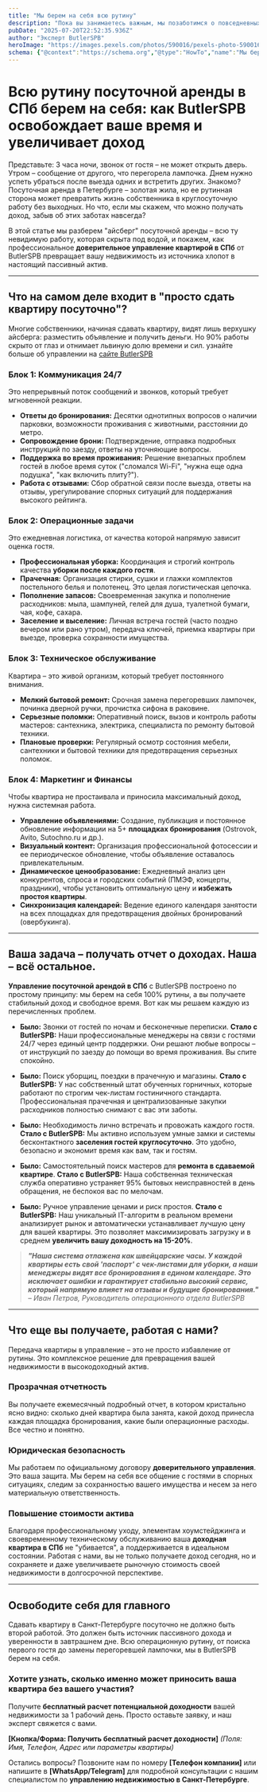 ```yaml
---
title: "Мы берем на себя всю рутину"
description: "Пока вы занимаетесь важным, мы позаботимся о повседневных делах. Узнайте, как делегирование рутинных задач освобождает время для жизни, творчества и бизнеса с помощью ButlerSPB."
pubDate: "2025-07-20T22:52:35.936Z"
author: "Эксперт ButlerSPB"
heroImage: "https://images.pexels.com/photos/590016/pexels-photo-590016.jpeg"
schema: {"@context":"https://schema.org","@type":"HowTo","name":"Мы берем на себя всю рутину","description":"Пока вы занимаетесь важным, мы позаботимся о повседневных делах. Узнайте, как делегирование рутинных задач освобождает время для жизни, творчества и бизнеса с помощью ButlerSPB.","image":{"@type":"ImageObject","url":"https://images.pexels.com/photos/590016/pexels-photo-590016.jpeg"},"aggregateRating":{"@type":"AggregateRating","ratingValue":"5.0","reviewCount":571,"bestRating":"5","worstRating":"1"},"publisher":{"@type":"Organization","name":"Блог ButlerSPB","logo":{"@type":"ImageObject","url":"https://butlerspb-blog.netlify.app/favicon.ico"}},"mainEntityOfPage":{"@type":"WebPage","@id":"https://butlerspb-blog.netlify.app/blog/my-berem-na-sebya-vsyu-rutinu/"}}
---
```


# Всю рутину посуточной аренды в СПб берем на себя: как ButlerSPB освобождает ваше время и увеличивает доход

Представьте: 3 часа ночи, звонок от гостя – не может открыть дверь. Утром – сообщение от другого, что перегорела лампочка. Днем нужно успеть убраться после выезда одних и встретить других. Знакомо? Посуточная аренда в Петербурге – золотая жила, но ее рутинная сторона может превратить жизнь собственника в круглосуточную работу без выходных. Но что, если мы скажем, что можно получать доход, забыв об этих заботах навсегда?

В этой статье мы разберем "айсберг" посуточной аренды – всю ту невидимую работу, которая скрыта под водой, и покажем, как профессиональное **доверительное управление квартирой в СПб** от ButlerSPB превращает вашу недвижимость из источника хлопот в настоящий пассивный актив.

---

## Что на самом деле входит в "просто сдать квартиру посуточно"?

Многие собственники, начиная сдавать квартиру, видят лишь верхушку айсберга: разместить объявление и получить деньги. Но 90% работы скрыто от глаз и отнимает львиную долю времени и сил. узнайте больше об управлении на <a href="https://butlerspb.ru/rent" target="_blank" rel="nofollow">сайте ButlerSPB</a>

### Блок 1: Коммуникация 24/7

Это непрерывный поток сообщений и звонков, который требует мгновенной реакции.

*   **Ответы до бронирования:** Десятки однотипных вопросов о наличии парковки, возможности проживания с животными, расстоянии до метро.
*   **Сопровождение брони:** Подтверждение, отправка подробных инструкций по заезду, ответы на уточняющие вопросы.
*   **Поддержка во время проживания:** Решение внезапных проблем гостей в любое время суток ("сломался Wi-Fi", "нужна еще одна подушка", "как включить плиту?").
*   **Работа с отзывами:** Сбор обратной связи после выезда, ответы на отзывы, урегулирование спорных ситуаций для поддержания высокого рейтинга.

### Блок 2: Операционные задачи

Это ежедневная логистика, от качества которой напрямую зависит оценка гостя.

*   **Профессиональная уборка:** Координация и строгий контроль качества **уборки после каждого гостя**.
*   **Прачечная:** Организация стирки, сушки и глажки комплектов постельного белья и полотенец. Это целая логистическая цепочка.
*   **Пополнение запасов:** Своевременная закупка и пополнение расходников: мыла, шампуней, гелей для душа, туалетной бумаги, чая, кофе, сахара.
*   **Заселение и выселение:** Личная встреча гостей (часто поздно вечером или рано утром), передача ключей, приемка квартиры при выезде, проверка сохранности имущества.

### Блок 3: Техническое обслуживание

Квартира – это живой организм, который требует постоянного внимания.

*   **Мелкий бытовой ремонт:** Срочная замена перегоревших лампочек, починка дверной ручки, прочистка сифона в раковине.
*   **Серьезные поломки:** Оперативный поиск, вызов и контроль работы мастеров: сантехника, электрика, специалиста по ремонту бытовой техники.
*   **Плановые проверки:** Регулярный осмотр состояния мебели, сантехники и бытовой техники для предотвращения серьезных поломок.

### Блок 4: Маркетинг и Финансы

Чтобы квартира не простаивала и приносила максимальный доход, нужна системная работа.

*   **Управление объявлениями:** Создание, публикация и постоянное обновление информации на 5+ **площадках бронирования** (Ostrovok, Avito, Sutochno.ru и др.).
*   **Визуальный контент:** Организация профессиональной фотосессии и ее периодическое обновление, чтобы объявление оставалось привлекательным.
*   **Динамическое ценообразование:** Ежедневный анализ цен конкурентов, спроса и городских событий (ПМЭФ, концерты, праздники), чтобы установить оптимальную цену и **избежать простоя квартиры**.
*   **Синхронизация календарей:** Ведение единого календаря занятости на всех площадках для предотвращения двойных бронирований (овербукинга).

---

## Ваша задача – получать отчет о доходах. Наша – всё остальное.

**Управление посуточной арендой в СПб** с ButlerSPB построено по простому принципу: мы берем на себя 100% рутины, а вы получаете стабильный доход и свободное время. Вот как мы решаем каждую из перечисленных проблем.

*   **Было:** Звонки от гостей по ночам и бесконечные переписки.
    **Стало с ButlerSPB:** Наши профессиональные менеджеры на связи с гостями 24/7 через единый центр поддержки. Они решают любые вопросы – от инструкций по заезду до помощи во время проживания. Вы спите спокойно.

*   **Было:** Поиск уборщиц, поездки в прачечную и магазины.
    **Стало с ButlerSPB:** У нас собственный штат обученных горничных, которые работают по строгим чек-листам гостиничного стандарта. Профессиональная прачечная и централизованные закупки расходников полностью снимают с вас эти заботы.

*   **Было:** Необходимость лично встречать и провожать каждого гостя.
    **Стало с ButlerSPB:** Мы активно используем умные замки и системы бесконтактного **заселения гостей круглосуточно**. Это удобно, безопасно и экономит время как вам, так и гостям.

*   **Было:** Самостоятельный поиск мастеров для **ремонта в сдаваемой квартире**.
    **Стало с ButlerSPB:** Наша собственная техническая служба оперативно устраняет 95% бытовых неисправностей в день обращения, не беспокоя вас по мелочам.

*   **Было:** Ручное управление ценами и риск простоя.
    **Стало с ButlerSPB:** Наш уникальный IT-алгоритм в реальном времени анализирует рынок и автоматически устанавливает лучшую цену для вашей квартиры. Это позволяет максимизировать загрузку и в среднем **увеличить вашу доходность на 15-20%**.

> ***"Наша система отлажена как швейцарские часы. У каждой квартиры есть свой 'паспорт' с чек-листами для уборки, а наши менеджеры видят все бронирования в едином календаре. Это исключает ошибки и гарантирует стабильно высокий сервис, который напрямую влияет на отзывы и будущие бронирования."***
> *– Иван Петров, Руководитель операционного отдела ButlerSPB*

---

## Что еще вы получаете, работая с нами?

Передача квартиры в управление – это не просто избавление от рутины. Это комплексное решение для превращения вашей недвижимости в высокодоходный актив.

### Прозрачная отчетность
Вы получаете ежемесячный подробный отчет, в котором кристально ясно видно: сколько дней квартира была занята, какой доход принесла каждая площадка бронирования, какие были операционные расходы. Все честно и понятно.

### Юридическая безопасность
Мы работаем по официальному договору **доверительного управления**. Это ваша защита. Мы берем на себя все общение с гостями в спорных ситуациях, следим за сохранностью вашего имущества и несем за него материальную ответственность.

### Повышение стоимости актива
Благодаря профессиональному уходу, элементам хоумстейджинга и своевременному техническому обслуживанию ваша **доходная квартира в СПб** не "убивается", а поддерживается в идеальном состоянии. Работая с нами, вы не только получаете доход сегодня, но и сохраняете и даже увеличиваете рыночную стоимость своей недвижимости в долгосрочной перспективе.

---

## Освободите себя для главного

Сдавать квартиру в Санкт-Петербурге посуточно не должно быть второй работой. Это должен быть источник пассивного дохода и уверенности в завтрашнем дне. Всю операционную рутину, от поиска первого гостя до замены перегоревшей лампочки, мы в ButlerSPB берем на себя.

### **Хотите узнать, сколько именно может приносить ваша квартира без вашего участия?**

Получите **бесплатный расчет потенциальной доходности** вашей недвижимости за 1 рабочий день. Просто оставьте заявку, и наш эксперт свяжется с вами.

**[Кнопка/Форма: Получить бесплатный расчет доходности]**
*(Поля: Имя, Телефон, Адрес или параметры квартиры)*

Остались вопросы? Позвоните нам по номеру **[Телефон компании]** или напишите в **[WhatsApp/Telegram]** для подробной консультации с нашим специалистом по **управлению недвижимостью в Санкт-Петербурге**.